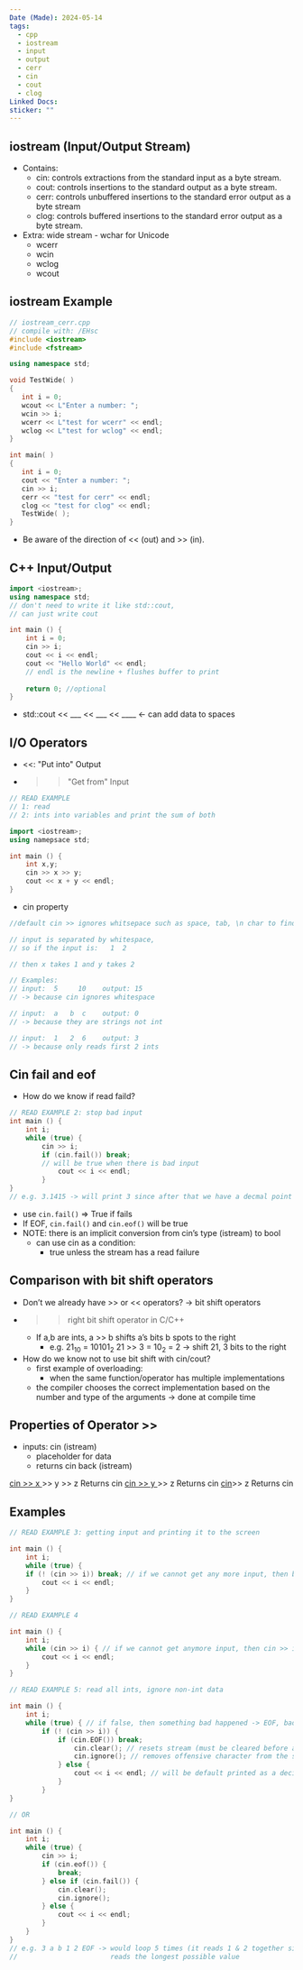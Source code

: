 ```yaml
---
Date (Made): 2024-05-14
tags:
  - cpp
  - iostream
  - input
  - output
  - cerr
  - cin
  - cout
  - clog
Linked Docs: 
sticker: ""
---
```



## iostream (Input/Output Stream)
- Contains:
	- cin: controls extractions from the standard input as a byte stream.
	- cout: controls insertions to the standard output as a byte stream.
	- cerr: controls unbuffered insertions to the standard error output as a byte stream
	- clog: controls buffered insertions to the standard error output as a byte stream.
- Extra: wide stream - wchar for Unicode
	- wcerr
	- wcin
	- wclog
	- wcout

## iostream Example
```cpp
// iostream_cerr.cpp
// compile with: /EHsc
#include <iostream>
#include <fstream>

using namespace std;

void TestWide( )
{
   int i = 0;
   wcout << L"Enter a number: ";
   wcin >> i;
   wcerr << L"test for wcerr" << endl;
   wclog << L"test for wclog" << endl;
}

int main( )
{
   int i = 0;
   cout << "Enter a number: ";
   cin >> i;
   cerr << "test for cerr" << endl;
   clog << "test for clog" << endl;
   TestWide( );
}
```
- Be aware of the direction of << (out) and  >> (in).
## C++ Input/Output
```cpp
import <iostream>;
using namespace std; 
// don't need to write it like std::cout, 
// can just write cout

int main () {
	int i = 0;
	cin >> i;
	cout << i << endl;
	cout << "Hello World" << endl; 
	// endl is the newline + flushes buffer to print
	
	return 0; //optional
}

```
- std::cout << ___ << ___ << ____ ← can add data to spaces


## I/O Operators
- <<: "Put into" Output
- >> "Get from" Input
```cpp
// READ EXAMPLE 
// 1: read 
// 2: ints into variables and print the sum of both

import <iostream>;
using namepsace std;

int main () {
	int x,y;
	cin >> x >> y;
	cout << x + y << endl;
}

```
- cin property
```cpp
//default cin >> ignores whitsepace such as space, tab, \n char to find next char

// input is separated by whitespace, 
// so if the input is:   1  2

// then x takes 1 and y takes 2

// Examples:
// input:  5     10    output: 15         
// -> because cin ignores whitespace

// input:  a   b  c    output: 0          
// -> because they are strings not int

// input:  1   2  6    output: 3          
// -> because only reads first 2 ints

```

## Cin fail and eof
- How do we know if read faild?
```cpp
// READ EXAMPLE 2: stop bad input
int main () {
	int i;
	while (true) {
		cin >> i;
		if (cin.fail()) break; 
		// will be true when there is bad input
			cout << i << endl;
		}
}
// e.g. 3.1415 -> will print 3 since after that we have a decmal point which is bad input so it will break
```
- use `cin.fail()` => True if fails
- If EOF, `cin.fail()` and `cin.eof()` will be true
- NOTE: there is an implicit conversion from cin’s type (istream) to bool
    - can use cin as a condition: 
	    - true unless the stream has a read failure

## Comparison with bit shift operators
- Don’t we already have >> or << operators? 
	→ bit shift operators
- >> right bit shift operator in C/C++
	- If a,b are ints, a >> b shifts a’s bits b spots to the right
		- e.g. $21_{10}$ = $10101_2$ 21 >> 3 = $10_2$ = 2 
			→ shift 21, 3 bits to the right
- How do we know not to use bit shift with cin/cout?
	- first example of overloading: 
		- when the same function/operator has multiple implementations
	- the compiler chooses the correct implementation based on the number and type of the arguments → done at compile time

## Properties of Operator >>
-  inputs: cin (istream)
    - placeholder for data
    - returns cin back (istream)

<u>cin >> x </u>>> y >> z
Returns cin
	<u>cin >> y </u>>> z
	Returns cin
		<u>cin</u>>> z
		Returns cin


## Examples
```cpp
// READ EXAMPLE 3: getting input and printing it to the screen

int main () {
	int i;
	while (true) {
	if (! (cin >> i)) break; // if we cannot get any more input, then break
		cout << i << endl;
	}
}
```

```cpp
// READ EXAMPLE 4

int main () {
	int i;
	while (cin >> i) { // if we cannot get anymore input, then cin >> i is false
		cout << i << endl;
	}
}
```

```cpp
// READ EXAMPLE 5: read all ints, ignore non-int data

int main () {
	int i;
	while (true) { // if false, then something bad happened -> EOF, bad input
		if (! (cin >> i)) {
			if (cin.EOF()) break;
				cin.clear(); // resets stream (must be cleared before another read)
				cin.ignore(); // removes offensive character from the stream
			} else {
				cout << i << endl; // will be default printed as a decimal
			}
		}
}

// OR

int main () {
	int i;
	while (true) {
		cin >> i;
		if (cin.eof()) {
			break;
		} else if (cin.fail()) {
			cin.clear();
			cin.ignore();
		} else {
			cout << i << endl;
		}
	}
}
// e.g. 3 a b 1 2 EOF -> would loop 5 times (it reads 1 & 2 together since it 
//                       reads the longest possible value
```